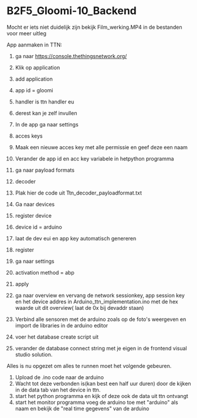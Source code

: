 # B2F5_Gloomi-10_Backend
Mocht er iets niet duidelijk zijn bekijk Film_werking.MP4 in de bestanden voor meer uitleg

App aanmaken in TTN:
1. ga naar https://console.thethingsnetwork.org/
2. Klik op application
3. add application
4. app id = gloomi
5. handler is ttn handler eu
6. derest kan je zelf invullen

7. In de app ga naar settings
8. acces keys
9. Maak een nieuwe acces key met alle permissie en geef deze een naam
10. Verander de app id en acc key variabele in hetpython programma

11. ga naar payload formats
12. decoder
13. Plak hier de code uit Ttn_decoder_payloadformat.txt

14. Ga naar devices
15. register device
16. device id = arduino
17. laat de dev eui en app key automatisch genereren
18. register

19. ga naar settings
20. activation method = abp
21. apply

22. ga naar overview en vervang de network sessionkey, app session key en het device addres in Arduino_ttn_implementation.ino met de hex waarde uit dit overview( laat de 0x bij devaddr staan)

23. Verbind alle sensoren met de arduino zoals op de foto's weergeven en import de libraries in de arduino editor

24. voer het database create script uit

25. verander de database connect string met je eigen in de frontend visual studio solution.

Alles is nu opgezet om alles te runnen moet het volgende gebeuren.
1. Upload de .ino code naar de arduino
2. Wacht tot deze verbonden is(kan best een half uur duren) door de kijken in de data tab van het device in ttn.
3. start het python programma en kijk of deze ook de data uit ttn ontvangt
4. start het monitor programma voeg de arduino toe met "arduino" als naam en bekijk de "real time gegevens" van de arduino


